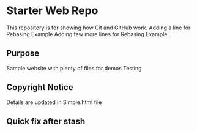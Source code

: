 # Starter Web Repo

This repository is for showing how Git and GitHub work.
Adding a line for Rebasing Example
Adding few more lines for Rebasing Example
## Purpose

Sample website with plenty of files for demos
Testing


## Copyright Notice
Details are updated in Simple.html file


## Quick fix after stash